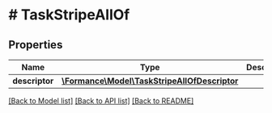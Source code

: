 # # TaskStripeAllOf

## Properties

Name | Type | Description | Notes
------------ | ------------- | ------------- | -------------
**descriptor** | [**\Formance\Model\TaskStripeAllOfDescriptor**](TaskStripeAllOfDescriptor.md) |  |

[[Back to Model list]](../../README.md#models) [[Back to API list]](../../README.md#endpoints) [[Back to README]](../../README.md)
